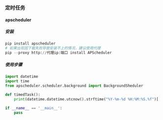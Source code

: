### 定时任务

#### apscheduler

##### 安装

```python
pip install apscheduler
# 如果出现因下载失败导致安装不上的情况，建议使用代理
pip --proxy http://代理ip:端口 install APScheduler
```

##### 使用步骤

```python
import datetime
import time
from apscheduler.scheduler.background import BackgroundSheduler

def timedTask():
    print(datetime.datetime.utcnow().strftime("%Y-%m-%d %H:%M:%S.%f")[:-3])
    
if __name__ == '__main__':
    pass
```



